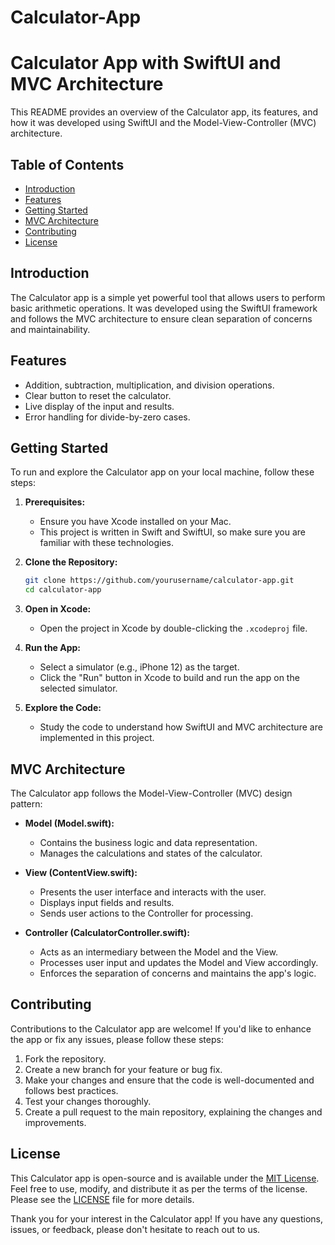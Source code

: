 # Calculator-App
# Calculator App with SwiftUI and MVC Architecture

This README provides an overview of the Calculator app, its features, and how it was developed using SwiftUI and the Model-View-Controller (MVC) architecture.

## Table of Contents

- [Introduction](#introduction)
- [Features](#features)
- [Getting Started](#getting-started)
- [MVC Architecture](#mvc-architecture)
- [Contributing](#contributing)
- [License](#license)

## Introduction

The Calculator app is a simple yet powerful tool that allows users to perform basic arithmetic operations. It was developed using the SwiftUI framework and follows the MVC architecture to ensure clean separation of concerns and maintainability.

## Features

- Addition, subtraction, multiplication, and division operations.
- Clear button to reset the calculator.
- Live display of the input and results.
- Error handling for divide-by-zero cases.

## Getting Started

To run and explore the Calculator app on your local machine, follow these steps:

1. **Prerequisites:**
   - Ensure you have Xcode installed on your Mac.
   - This project is written in Swift and SwiftUI, so make sure you are familiar with these technologies.

2. **Clone the Repository:**
   ```bash
   git clone https://github.com/yourusername/calculator-app.git
   cd calculator-app
   ```

3. **Open in Xcode:**
   - Open the project in Xcode by double-clicking the `.xcodeproj` file.

4. **Run the App:**
   - Select a simulator (e.g., iPhone 12) as the target.
   - Click the "Run" button in Xcode to build and run the app on the selected simulator.

5. **Explore the Code:**
   - Study the code to understand how SwiftUI and MVC architecture are implemented in this project.

## MVC Architecture

The Calculator app follows the Model-View-Controller (MVC) design pattern:

- **Model (Model.swift):**
  - Contains the business logic and data representation.
  - Manages the calculations and states of the calculator.

- **View (ContentView.swift):**
  - Presents the user interface and interacts with the user.
  - Displays input fields and results.
  - Sends user actions to the Controller for processing.

- **Controller (CalculatorController.swift):**
  - Acts as an intermediary between the Model and the View.
  - Processes user input and updates the Model and View accordingly.
  - Enforces the separation of concerns and maintains the app's logic.

## Contributing

Contributions to the Calculator app are welcome! If you'd like to enhance the app or fix any issues, please follow these steps:

1. Fork the repository.
2. Create a new branch for your feature or bug fix.
3. Make your changes and ensure that the code is well-documented and follows best practices.
4. Test your changes thoroughly.
5. Create a pull request to the main repository, explaining the changes and improvements.

## License

This Calculator app is open-source and is available under the [MIT License](LICENSE). Feel free to use, modify, and distribute it as per the terms of the license. Please see the [LICENSE](LICENSE) file for more details.

Thank you for your interest in the Calculator app! If you have any questions, issues, or feedback, please don't hesitate to reach out to us.
